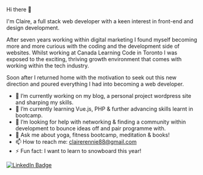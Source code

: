 Hi there 👋

I'm Claire, a full stack web developer with a keen interest in front-end and design development.

After seven years working within digital marketing I found myself becoming more and more curious with the coding and the development side of websites. 
Whilst working at Canada Learning Code in Toronto I was exposed to the exciting, thriving growth environment that comes with working within the tech industry.

Soon after I returned home with the motivation to seek out this new direction and poured everything I had into becoming a web developer. 

- 🔭 I’m currently working on my blog, a personal project wordpress site and sharping my skills.
- 🌱 I’m currently learning Vue.js, PHP & further advancing skills learnt in bootcamp.
- 🌱 I’m looking for help with networking & finding a community within development to bounce ideas off and pair programme with.  
- 💬 Ask me about yoga, fitness bootcamp, meditation & books!
- 📫 How to reach me: clairerennie88@gmail.com
- ⚡ Fun fact: I want to learn to snowboard this year!


[![LinkedIn Badge](https://img.shields.io/badge/LinkedIn-Profile-informational?style=flat&logo=linkedin&logoColor=white&color=0D76A8)](https://www.linkedin.com/in/clairerennie/)
